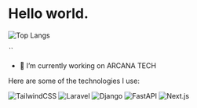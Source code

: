 # Hello world.

![Top Langs](https://github-readme-stats.vercel.app/api/top-langs/?username=ibada13&layout=compact&theme=tokyonight&hide=html,css)


*``*
- 🔭 I’m currently working on ARCANA TECH



Here are some of the technologies I use:

![TailwindCSS](https://img.shields.io/badge/TailwindCSS-06B6D4?style=flat-square&logo=tailwind-css&logoColor=white)
![Laravel](https://img.shields.io/badge/Laravel-F25356?style=flat-square&logo=laravel&logoColor=white)
![Django](https://img.shields.io/badge/Django-092D1F?style=flat-square&logo=django&logoColor=white)
![FastAPI](https://img.shields.io/badge/FastAPI-009688?style=flat-square&logo=fastapi&logoColor=white)
![Next.js](https://img.shields.io/badge/Next.js-000000?style=flat-square&logo=next.js&logoColor=white)


<!--
**ibada13/ibada13** is a ✨ _special_ ✨ repository because its `README.md` (this file) appears on your GitHub profile.

Here are some ideas to get you started:

- 🌱 I’m currently learning ...
- 👯 I’m looking to collaborate on ...
- 🤔 I’m looking for help with ...
- 💬 Ask me about ...
- 📫 How to reach me: ...
- 😄 Pronouns: ...
- ⚡ Fun fact: ...
-->
